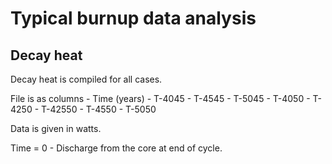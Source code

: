 # Typical burnup data analysis
## Decay heat
Decay heat is compiled for all cases.

File is as columns - Time (years) - T-4045 - T-4545 - T-5045 - T-4050 - T-4250 - T-42550 - T-4550 - T-5050

Data is given in watts.

Time = 0 - Discharge from the core at end of cycle.

